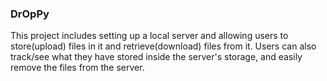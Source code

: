 ### DrOpPy
This project includes setting up a local server and allowing users to store(upload) files in it and retrieve(download) files from it.
Users can also track/see what they have stored inside the server's storage, and easily remove the files from the server.
